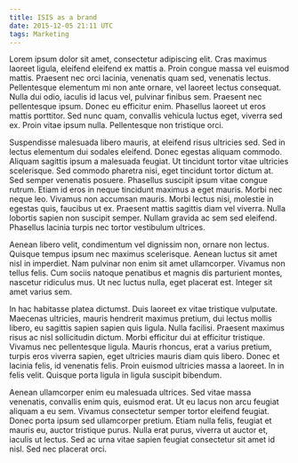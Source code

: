 ```yaml
---
title: ISIS as a brand
date: 2015-12-05 21:11 UTC
tags: Marketing
---
```


Lorem ipsum dolor sit amet, consectetur adipiscing elit. Cras maximus laoreet ligula, eleifend eleifend ex mattis a. Proin congue massa vel euismod mattis. Praesent nec orci lacinia, venenatis quam sed, venenatis lectus. Pellentesque elementum mi non ante ornare, vel laoreet lectus consequat. Nulla dui odio, iaculis id lacus vel, pulvinar finibus sem. Praesent nec pellentesque ipsum. Donec eu efficitur enim. Phasellus laoreet ut eros mattis porttitor. Sed nunc quam, convallis vehicula luctus eget, viverra sed ex. Proin vitae ipsum nulla. Pellentesque non tristique orci.

Suspendisse malesuada libero mauris, at eleifend risus ultricies sed. Sed in lectus elementum dui sodales eleifend. Donec egestas aliquam commodo. Aliquam sagittis ipsum a malesuada feugiat. Ut tincidunt tortor vitae ultricies scelerisque. Sed commodo pharetra nisi, eget tincidunt tortor dictum at. Sed semper venenatis posuere. Phasellus suscipit ipsum vitae congue rutrum. Etiam id eros in neque tincidunt maximus a eget mauris. Morbi nec neque leo. Vivamus non accumsan mauris. Morbi lectus nisi, molestie in egestas quis, faucibus ut ex. Praesent mattis sagittis diam vel viverra. Nulla lobortis sapien non suscipit semper. Nullam gravida ac sem sed eleifend. Phasellus lacinia turpis nec tortor vestibulum ultrices.

Aenean libero velit, condimentum vel dignissim non, ornare non lectus. Quisque tempus ipsum nec maximus scelerisque. Aenean luctus sit amet nisl in imperdiet. Nam pulvinar non enim sit amet ullamcorper. Vivamus non tellus felis. Cum sociis natoque penatibus et magnis dis parturient montes, nascetur ridiculus mus. Ut nec luctus nulla, eget placerat est. Integer sit amet varius sem.

In hac habitasse platea dictumst. Duis laoreet ex vitae tristique vulputate. Maecenas ultricies, mauris hendrerit maximus pretium, dui lectus mollis libero, eu sagittis sapien sapien quis ligula. Nulla facilisi. Praesent maximus risus ac nisl sollicitudin dictum. Morbi efficitur dui at efficitur tristique. Vivamus nec pellentesque ligula. Mauris rhoncus, erat a varius pretium, turpis eros viverra sapien, eget ultricies mauris diam quis libero. Donec et lacinia felis, id venenatis felis. Proin euismod ultricies massa a laoreet. In in felis velit. Quisque porta ligula in ligula suscipit bibendum.

Aenean ullamcorper enim eu malesuada ultrices. Sed vitae massa venenatis, convallis enim quis, euismod erat. Ut eu lacus non arcu feugiat aliquam a eu sem. Vivamus consectetur semper tortor eleifend feugiat. Donec porta ipsum sed ullamcorper pretium. Etiam nulla felis, feugiat et mauris eu, auctor tristique purus. Nulla erat purus, viverra ut auctor et, iaculis ut lectus. Sed ac urna vitae sapien feugiat consectetur sit amet id nisl. Sed nec placerat orci.

